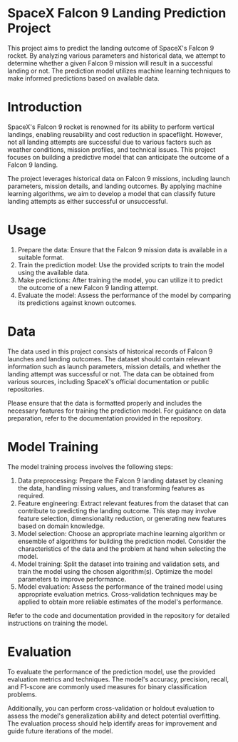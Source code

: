 # SpaceX Falcon 9 Landing Prediction Project

This project aims to predict the landing outcome of SpaceX's Falcon 9 rocket. By analyzing various parameters and historical data, we attempt to determine whether a given Falcon 9 mission will result in a successful landing or not. The prediction model utilizes machine learning techniques to make informed predictions based on available data.

# Introduction
SpaceX's Falcon 9 rocket is renowned for its ability to perform vertical landings, enabling reusability and cost reduction in spaceflight. However, not all landing attempts are successful due to various factors such as weather conditions, mission profiles, and technical issues. This project focuses on building a predictive model that can anticipate the outcome of a Falcon 9 landing.

The project leverages historical data on Falcon 9 missions, including launch parameters, mission details, and landing outcomes. By applying machine learning algorithms, we aim to develop a model that can classify future landing attempts as either successful or unsuccessful.


# Usage
1) Prepare the data: Ensure that the Falcon 9 mission data is available in a suitable format. 
2) Train the prediction model: Use the provided scripts to train the model using the available data. 
3) Make predictions: After training the model, you can utilize it to predict the outcome of a new Falcon 9 landing attempt. 
4) Evaluate the model: Assess the performance of the model by comparing its predictions against known outcomes. 

# Data
The data used in this project consists of historical records of Falcon 9 launches and landing outcomes. The dataset should contain relevant information such as launch parameters, mission details, and whether the landing attempt was successful or not. The data can be obtained from various sources, including SpaceX's official documentation or public repositories.

Please ensure that the data is formatted properly and includes the necessary features for training the prediction model. For guidance on data preparation, refer to the documentation provided in the repository.

# Model Training
The model training process involves the following steps:

1) Data preprocessing: Prepare the Falcon 9 landing dataset by cleaning the data, handling missing values, and transforming features as required.
2) Feature engineering: Extract relevant features from the dataset that can contribute to predicting the landing outcome. This step may involve feature selection, dimensionality reduction, or generating new features based on domain knowledge.
3) Model selection: Choose an appropriate machine learning algorithm or ensemble of algorithms for building the prediction model. Consider the characteristics of the data and the problem at hand when selecting the model.
4) Model training: Split the dataset into training and validation sets, and train the model using the chosen algorithm(s). Optimize the model parameters to improve performance.
5) Model evaluation: Assess the performance of the trained model using appropriate evaluation metrics. Cross-validation techniques may be applied to obtain more reliable estimates of the model's performance.

Refer to the code and documentation provided in the repository for detailed instructions on training the model.

# Evaluation
To evaluate the performance of the prediction model, use the provided evaluation metrics and techniques. The model's accuracy, precision, recall, and F1-score are commonly used measures for binary classification problems.

Additionally, you can perform cross-validation or holdout evaluation to assess the model's generalization ability and detect potential overfitting. The evaluation process should help identify areas for improvement and guide future iterations of the model.









